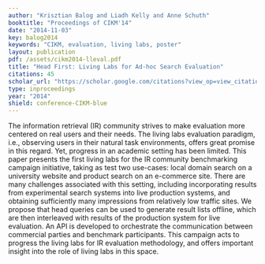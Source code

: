 ```yaml
---
author: "Krisztian Balog and Liadh Kelly and Anne Schuth"
booktitle: "Proceedings of CIKM'14"
date: "2014-11-03"
key: balog2014
keywords: "CIKM, evaluation, living labs, poster"
layout: publication
pdf: /assets/cikm2014-lleval.pdf
title: "Head First: Living Labs for Ad-hoc Search Evaluation"
citations: 45
scholar_url: "https://scholar.google.com/citations?view_op=view_citation&hl=en&user=Y3ahb_wAAAAJ&pagesize=100&citation_for_view=Y3ahb_wAAAAJ:TIZ-Mc8IlK0C"
type: inproceedings
year: "2014"
shield: conference-CIKM-blue
---
```


The information retrieval (IR) community strives to make evaluation more centered on real users and their needs. The
living labs evaluation paradigm, i.e., observing users in their natural task environments, offers great promise in this
regard. Yet, progress in an academic setting has been limited. This paper presents the first living labs for the IR
community benchmarking campaign initiative, taking as test two use-cases: local domain search on a university website
and product search on an e-commerce site. There are many challenges associated with this setting, including
incorporating results from experimental search systems into live production systems, and obtaining sufficiently many
impressions from relatively low traffic sites. We propose that head queries can be used to generate result lists
offline, which are then interleaved with results of the production system for live evaluation. An API is developed to
orchestrate the communication between commercial parties and benchmark participants. This campaign acts to progress the
living labs for IR evaluation methodology, and offers important insight into the role of living labs in this space.

